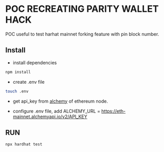 # POC RECREATING PARITY WALLET HACK

POC useful to test harhat mainnet forking feature with pin block number.

## Install 

* install dependencies
```sh
npm install
```

* create .env file 
```sh
touch .env 
```

* get api_key from [alchemy](https://www.alchemy.com/) of ethereum node.

* configure .env file, add ALCHEMY_URL = https://eth-mainnet.alchemyapi.io/v2/API_KEY

## RUN 
```sh
npx hardhat test
```